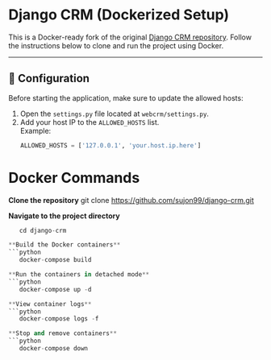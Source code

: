 # Django CRM (Dockerized Setup)

This is a Docker-ready fork of the original [Django CRM repository](https://github.com/DjangoCRM/django-crm). Follow the instructions below to clone and run the project using Docker.

---

## 🔧 Configuration

Before starting the application, make sure to update the allowed hosts:

1. Open the `settings.py` file located at `webcrm/settings.py`.
2. Add your host IP to the `ALLOWED_HOSTS` list.  
   Example:
   ```python
   ALLOWED_HOSTS = ['127.0.0.1', 'your.host.ip.here']


# Docker Commands
**Clone the repository**
git clone https://github.com/sujon99/django-crm.git

**Navigate to the project directory**
```python
   cd django-crm

**Build the Docker containers**
```python
   docker-compose build

**Run the containers in detached mode**
```python
   docker-compose up -d

**View container logs**
```python
   docker-compose logs -f

**Stop and remove containers**
```python
   docker-compose down
